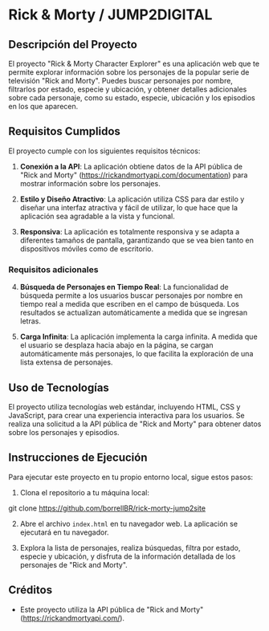 # Rick & Morty / JUMP2DIGITAL

## Descripción del Proyecto

El proyecto "Rick & Morty Character Explorer" es una aplicación web que te permite explorar información sobre los personajes de la popular serie de televisión "Rick and Morty". Puedes buscar personajes por nombre, filtrarlos por estado, especie y ubicación, y obtener detalles adicionales sobre cada personaje, como su estado, especie, ubicación y los episodios en los que aparecen.

## Requisitos Cumplidos

El proyecto cumple con los siguientes requisitos técnicos:

1. **Conexión a la API**: La aplicación obtiene datos de la API pública de "Rick and Morty" (https://rickandmortyapi.com/documentation) para mostrar información sobre los personajes.

2. **Estilo y Diseño Atractivo**: La aplicación utiliza CSS para dar estilo y diseñar una interfaz atractiva y fácil de utilizar, lo que hace que la aplicación sea agradable a la vista y funcional.

3. **Responsiva**: La aplicación es totalmente responsiva y se adapta a diferentes tamaños de pantalla, garantizando que se vea bien tanto en dispositivos móviles como de escritorio.

### Requisitos adicionales 

4. **Búsqueda de Personajes en Tiempo Real**: La funcionalidad de búsqueda permite a los usuarios buscar personajes por nombre en tiempo real a medida que escriben en el campo de búsqueda. Los resultados se actualizan automáticamente a medida que se ingresan letras.

5. **Carga Infinita**: La aplicación implementa la carga infinita. A medida que el usuario se desplaza hacia abajo en la página, se cargan automáticamente más personajes, lo que facilita la exploración de una lista extensa de personajes.

## Uso de Tecnologías

El proyecto utiliza tecnologías web estándar, incluyendo HTML, CSS y JavaScript, para crear una experiencia interactiva para los usuarios. Se realiza una solicitud a la API pública de "Rick and Morty" para obtener datos sobre los personajes y episodios.






## Instrucciones de Ejecución

Para ejecutar este proyecto en tu propio entorno local, sigue estos pasos:

1. Clona el repositorio a tu máquina local:

 git clone https://github.com/borrellBR/rick-morty-jump2site

2. Abre el archivo `index.html` en tu navegador web. La aplicación se ejecutará en tu navegador.

3. Explora la lista de personajes, realiza búsquedas, filtra por estado, especie y ubicación, y disfruta de la información detallada de los personajes de "Rick and Morty".

## Créditos

- Este proyecto utiliza la API pública de "Rick and Morty" (https://rickandmortyapi.com/).


